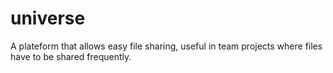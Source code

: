 # universe

A plateform that allows easy file sharing, useful in team projects where files have to be shared frequently.
